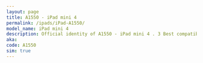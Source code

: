 ```yaml
---
layout: page
title: A1550 - iPad mini 4
permalink: /ipads/iPad-A1550/
model_name: iPad mini 4
description: Official identity of A1550 - iPad mini 4 . 3 Best compatible iPad cases for iPad mini 4. 3 Best compatible iPad pens for iPad mini 4. 3 Best compatible iPad chargers for iPad mini 4. 3 Best compatible keyboards for iPad mini 4.
aka: 
code: A1550
sim: true
---
```

